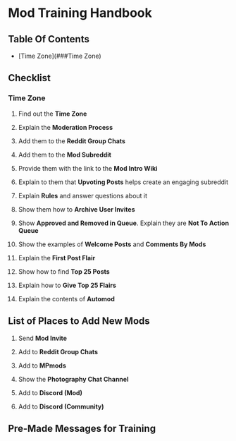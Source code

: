 # Mod Training Handbook

## Table Of Contents

- [Time Zone](###Time Zone)

## Checklist

### Time Zone
1. Find out the **Time Zone**

2. Explain the **Moderation Process**

3. Add them to the **Reddit Group Chats**

4. Add them to the **Mod Subreddit**

5. Provide them with the link to the **Mod Intro Wiki**

6. Explain to them that **Upvoting Posts** helps create an engaging subreddit

7. Explain **Rules** and answer questions about it

8. Show them how to **Archive User Invites**

9. Show **Approved and Removed in Queue**. Explain they are **Not To Action Queue**

10. Show the examples of **Welcome Posts** and **Comments By Mods**

11. Explain the **First Post Flair**

12. Show how to find **Top 25 Posts**

13. Explain how to **Give Top 25 Flairs**

14. Explain the contents of **Automod**

## List of Places to Add New Mods
1. Send **Mod Invite**

2. Add to **Reddit Group Chats**

3. Add to **MPmods**

4. Show the **Photography Chat Channel**

5. Add to **Discord (Mod)**

6. Add to **Discord (Community)**

## Pre-Made Messages for Training
